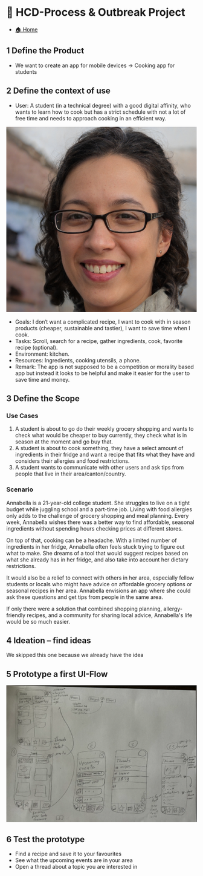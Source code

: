 # 💭 HCD-Process & Outbreak Project

- [🏠 Home](index.md)

## 1 Define the Product

- We want to create an app for mobile devices → Cooking app for students

## 2 Define the context of use

- User: A student (in a technical degree) with a good digital affinity, who wants to learn how to cook but has a strict schedule with not a lot of free time and needs to approach cooking in an efficient way.

![sw02_1.png](Images/sw02/sw02_1.png)

- Goals: I don‘t want a complicated recipe, I want to cook with in season products (cheaper, sustainable and tastier), I want to save time when I cook.
- Tasks: Scroll, search for a recipe, gather ingredients, cook, favorite recipe (optional).
- Environment: kitchen.
- Resources: Ingredients, cooking utensils, a phone.
- Remark: The app is not supposed to be a competition or morality based app but instead it looks to be helpful and make it easier for the user to save time and money.

## 3 Define the Scope

### Use Cases

1. A student is about to go do their weekly grocery shopping and wants to check what would be cheaper to buy currently, they check what is in season at the moment and go buy that.
2. A student is about to cook something, they have a select amount of ingredients in their fridge and want a recipe that fits what they have and considers their allergies and food restrictions.
3. A student wants to communicate with other users and ask tips from people that live in their area/canton/country.

### Scenario

Annabella is a 21-year-old college student. She struggles to live on a tight budget while juggling school and a part-time job. Living with food allergies only adds to the challenge of grocery shopping and meal planning. Every week, Annabella wishes there was a better way to find affordable, seasonal ingredients without spending hours checking prices at different stores.

On top of that, cooking can be a headache. With a limited number of ingredients in her fridge, Annabella often feels stuck trying to figure out what to make. She dreams of a tool that would suggest recipes based on what she already has in her fridge, and also take into account her dietary restrictions.

It would also be a relief to connect with others in her area, especially fellow students or locals who might have advice on affordable grocery options or seasonal recipes in her area. Annabella envisions an app where she could ask these questions and get tips from people in the same area.

If only there were a solution that combined shopping planning, allergy-friendly recipes, and a community for sharing local advice, Annabella's life would be so much easier.

## 4 Ideation – find ideas

We skipped this one because we already have the idea

## 5 Prototype a first UI-Flow

![IMG_7763.HEIC](Images/sw02/sw02_2.png)

## 6 Test the prototype

- Find a recipe and save it to your favourites
- See what the upcoming events are in your area
- Open a thread about a topic you are interested in